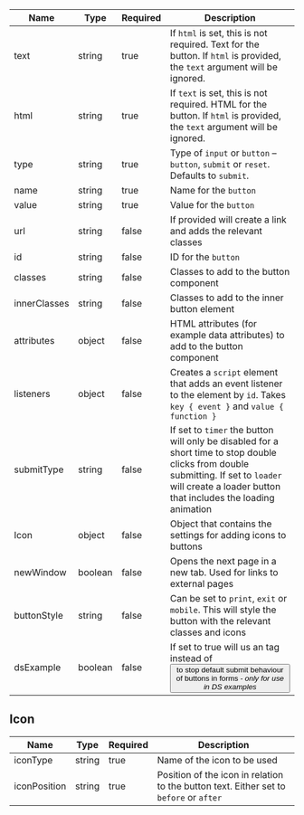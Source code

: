| Name         | Type    | Required | Description                                                                                                                                                                                          |
| ------------ | ------- | -------- | ---------------------------------------------------------------------------------------------------------------------------------------------------------------------------------------------------- |
| text         | string  | true     | If `html` is set, this is not required. Text for the button. If `html` is provided, the `text` argument will be ignored.                                                                             |
| html         | string  | true     | If `text` is set, this is not required. HTML for the button. If `html` is provided, the `text` argument will be ignored.                                                                             |
| type         | string  | true     | Type of `input` or `button` – `button`, `submit` or `reset`. Defaults to `submit`.                                                                                                                   |
| name         | string  | true     | Name for the `button`                                                                                                                                                                                |
| value        | string  | true     | Value for the `button`                                                                                                                                                                               |
| url          | string  | false    | If provided will create a link and adds the relevant classes                                                                                                                                         |
| id           | string  | false    | ID for the `button`                                                                                                                                                                                  |
| classes      | string  | false    | Classes to add to the button component                                                                                                                                                               |
| innerClasses | string  | false    | Classes to add to the inner button element                                                                                                                                                           |
| attributes   | object  | false    | HTML attributes (for example data attributes) to add to the button component                                                                                                                         |
| listeners    | object  | false    | Creates a `script` element that adds an event listener to the element by `id`. Takes `key { event }` and `value { function }`                                                                        |
| submitType   | string  | false    | If set to `timer` the button will only be disabled for a short time to stop double clicks from double submitting. If set to `loader` will create a loader button that includes the loading animation |
| Icon         | object  | false    | Object that contains the settings for adding icons to buttons                                                                                                                                        |
| newWindow    | boolean | false    | Opens the next page in a new tab. Used for links to external pages                                                                                                                                   |
| buttonStyle  | string  | false    | Can be set to `print`, `exit` or `mobile`. This will style the button with the relevant classes and icons                                                                                            |
| dsExample    | boolean | false    | If set to true will us an <a> tag instead of <button> to stop default submit behaviour of buttons in forms - _only for use in DS examples_                                                           |

## Icon

| Name         | Type   | Required | Description                                                                            |
| ------------ | ------ | -------- | -------------------------------------------------------------------------------------- |
| iconType     | string | true     | Name of the icon to be used                                                            |
| iconPosition | string | true     | Position of the icon in relation to the button text. Either set to `before` or `after` |
